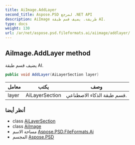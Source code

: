 ```yaml
---
title: AiImage.AddLayer
second_title: Aspose.PSD لمرجع .NET API
description: AiImage طريقة. يضيف قسم طبقة AI.
type: docs
weight: 130
url: /ar/net/aspose.psd.fileformats.ai/aiimage/addlayer/
---
```

## AiImage.AddLayer method

يضيف قسم طبقة AI.

```csharp
public void AddLayer(AiLayerSection layer)
```

| معامل | يكتب | وصف |
| --- | --- | --- |
| layer | AiLayerSection | قسم طبقة الذكاء الاصطناعي. |

### أنظر أيضا

* class [AiLayerSection](../../ailayersection/)
* class [AiImage](../)
* مساحة الاسم [Aspose.PSD.FileFormats.Ai](../../aiimage/)
* المجسم [Aspose.PSD](../../../)


